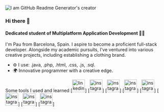 ![I am GitHub Readme Generator's creator](https://i.ibb.co/GRc4S5W/Capa-2.jpg)
### Hi there 👋
#### Dedicated student of Multiplatform Application Development 🧑‍🎓

I'm Pau from Barcelona, Spain. I aspire to become a proficient full-stack developer. Alongside my academic pursuits, I've ventured into various creative projects, including establishing a clothing brand.

- ⚙️ I use: .java, .php, .html, .css, .js, .sql.
- 🌍 Innovative programmer with a creative edge.

Some tools I used and learned
[<img src='https://cdn.jsdelivr.net/gh/devicons/devicon@latest/icons/css3/css3-plain-wordmark.svg' alt='linkedin' height='40'>]
[<img src='https://cdn.jsdelivr.net/npm/simple-icons@3.0.1/icons/instagram.svg' alt='instagram' height='40'>]
[<img src='https://cdn.jsdelivr.net/npm/simple-icons@3.0.1/icons/instagram.svg' alt='instagram' height='40'>]
[<img src='https://cdn.jsdelivr.net/npm/simple-icons@3.0.1/icons/instagram.svg' alt='instagram' height='40'>]
[<img src='https://cdn.jsdelivr.net/npm/simple-icons@3.0.1/icons/instagram.svg' alt='instagram' height='40'>]
[<img src='https://cdn.jsdelivr.net/npm/simple-icons@3.0.1/icons/instagram.svg' alt='instagram' height='40'>]
[<img src='https://cdn.jsdelivr.net/npm/simple-icons@3.0.1/icons/instagram.svg' alt='instagram' height='40'>]
[<img src='https://cdn.jsdelivr.net/npm/simple-icons@3.0.1/icons/instagram.svg' alt='instagram' height='40'>]


